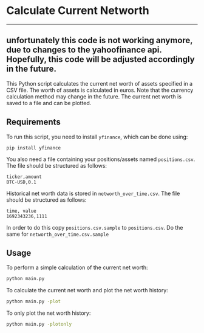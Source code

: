 
# Calculate Current Networth

---
unfortunately this code is not working anymore, due to changes to the yahoofinance api. Hopefully, this code will be adjusted accordingly in the future.
---

This Python script calculates the current net worth of assets specified in a CSV file. 
The worth of assets is calculated in euros. Note that the currency calculation method may change in the future. The current net worth is saved to a file and can be plotted.

## Requirements
To run this script, you need to install `yfinance`, which can be done using:
```
pip install yfinance
```

You also need a file containing your positions/assets named `positions.csv`. 
The file should be structured as follows:
```
ticker,amount
BTC-USD,0.1
```

Historical net worth data is stored in `networth_over_time.csv`. The file should be structured as follows:
```
time, value
1692343236,1111
```
In order to do this copy `positions.csv.sample` to `positions.csv`. Do the same for 
`networth_over_time.csv.sample`

## Usage
To perform a simple calculation of the current net worth:

```bash
python main.py
```

To calculate the current net worth and plot the net worth history:

```bash
python main.py -plot
```

To only plot the net worth history:

```bash
python main.py -plotonly
```
